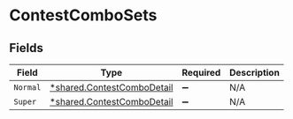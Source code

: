 # ContestComboSets


## Fields

| Field                                                                   | Type                                                                    | Required                                                                | Description                                                             |
| ----------------------------------------------------------------------- | ----------------------------------------------------------------------- | ----------------------------------------------------------------------- | ----------------------------------------------------------------------- |
| `Normal`                                                                | [*shared.ContestComboDetail](../../models/shared/contestcombodetail.md) | :heavy_minus_sign:                                                      | N/A                                                                     |
| `Super`                                                                 | [*shared.ContestComboDetail](../../models/shared/contestcombodetail.md) | :heavy_minus_sign:                                                      | N/A                                                                     |